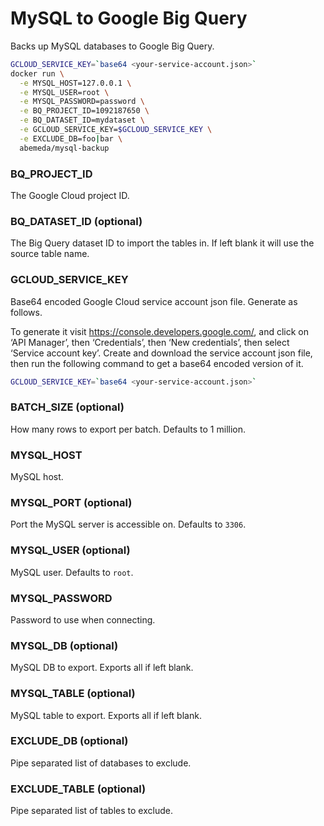 # MySQL to Google Big Query

Backs up MySQL databases to Google Big Query.

```sh
GCLOUD_SERVICE_KEY=`base64 <your-service-account.json>`
docker run \
  -e MYSQL_HOST=127.0.0.1 \
  -e MYSQL_USER=root \
  -e MYSQL_PASSWORD=password \
  -e BQ_PROJECT_ID=1092187650 \
  -e BQ_DATASET_ID=mydataset \
  -e GCLOUD_SERVICE_KEY=$GCLOUD_SERVICE_KEY \
  -e EXCLUDE_DB=foo|bar \
  abemeda/mysql-backup
```

### BQ_PROJECT_ID
The Google Cloud project ID.

### BQ_DATASET_ID (optional)
The Big Query dataset ID to import the tables in. If left blank it will use the source table name.

### GCLOUD_SERVICE_KEY
Base64 encoded Google Cloud service account json file. Generate as follows.

To generate it visit https://console.developers.google.com/, and click on ‘API Manager’, then ‘Credentials’, then ‘New credentials’, then select ‘Service account key’.
Create and download the service account json file, then run the following command to get a base64 encoded version of it.

```sh
GCLOUD_SERVICE_KEY=`base64 <your-service-account.json>`
```

### BATCH_SIZE (optional)
How many rows to export per batch. Defaults to 1 million.

### MYSQL_HOST
MySQL host.

### MYSQL_PORT (optional)
Port the MySQL server is accessible on. Defaults to `3306`.

### MYSQL_USER (optional)
MySQL user. Defaults to `root`.

### MYSQL_PASSWORD
Password to use when connecting.

### MYSQL_DB (optional)
MySQL DB to export. Exports all if left blank.

### MYSQL_TABLE (optional)
MySQL table to export. Exports all if left blank.

### EXCLUDE_DB (optional)
Pipe separated list of databases to exclude.

### EXCLUDE_TABLE (optional)
Pipe separated list of tables to exclude.
